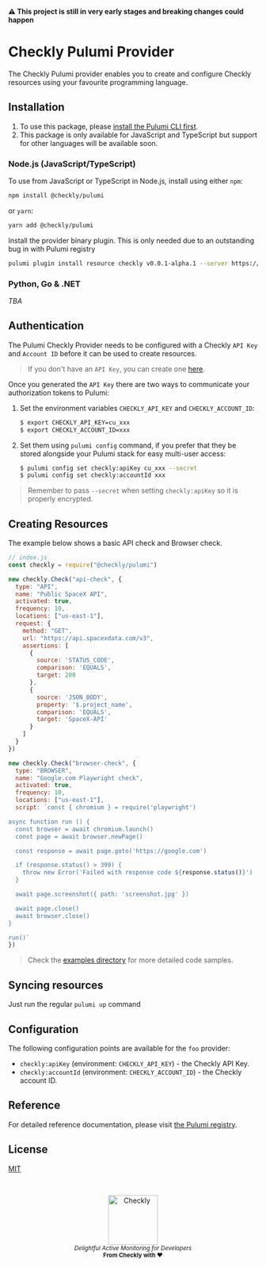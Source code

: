 **⚠️ This project is still in very early stages and breaking changes could happen**

# Checkly Pulumi Provider

The Checkly Pulumi provider enables you to create and configure Checkly resources using your favourite programming language.

## Installation

1. To use this package, please [install the Pulumi CLI first](https://www.pulumi.com/docs/get-started/install/).
2. This package is only available for JavaScript and TypeScript but support for other languages will be available soon.

### Node.js (JavaScript/TypeScript)

To use from JavaScript or TypeScript in Node.js, install using either `npm`:

```bash
npm install @checkly/pulumi
```

or `yarn`:

```bash
yarn add @checkly/pulumi
```

Install the provider binary plugin. This is only needed due to an outstanding bug in with Pulumi registry

```bash
pulumi plugin install resource checkly v0.0.1-alpha.1 --server https://github.com/checkly/pulumi-checkly/releases/download/v0.0.1-alpha.1
```

### Python, Go & .NET

*TBA*

## Authentication

The Pulumi Checkly Provider needs to be configured with a Checkly `API Key` and `Account ID` before it can be used to create resources.

> If you don't have an `API Key`, you can create one [here](https://app.checklyhq.com/settings/user/api-keys).

Once you generated the `API Key` there are two ways to communicate your authorization tokens to Pulumi:

1. Set the environment variables `CHECKLY_API_KEY` and `CHECKLY_ACCOUNT_ID`:
    ```bash
    $ export CHECKLY_API_KEY=cu_xxx
    $ export CHECKLY_ACCOUNT_ID=xxx
    ```

2. Set them using `pulumi config` command, if you prefer that they be stored alongside your Pulumi stack for easy multi-user access:
    ```bash
    $ pulumi config set checkly:apiKey cu_xxx --secret
    $ pulumi config set checkly:accountId xxx
    ```

> Remember to pass `--secret` when setting `checkly:apiKey` so it is properly encrypted.

## Creating Resources

The example below shows a basic API check and Browser check. 

```javascript
// index.js
const checkly = require("@checkly/pulumi")

new checkly.Check("api-check", {
  type: "API",
  name: "Public SpaceX API",
  activated: true,
  frequency: 10,
  locations: ["us-east-1"],
  request: {
    method: "GET",
    url: "https://api.spacexdata.com/v3",
    assertions: [
      {
        source: 'STATUS_CODE',
        comparison: 'EQUALS',
        target: 200
      },
      {
        source: 'JSON_BODY',
        property: '$.project_name',
        comparison: 'EQUALS',
        target: 'SpaceX-API'
      }
    ]
  }
})

new checkly.Check("browser-check", {
  type: "BROWSER",
  name: "Google.com Playwright check",
  activated: true,
  frequency: 10,
  locations: ["us-east-1"],
  script: `const { chromium } = require('playwright')

async function run () {
  const browser = await chromium.launch()
  const page = await browser.newPage()

  const response = await page.goto('https://google.com')

  if (response.status() > 399) {
    throw new Error('Failed with response code ${response.status()}')
  }

  await page.screenshot({ path: 'screenshot.jpg' })

  await page.close()
  await browser.close()
}

run()`
})
```

> Check the [examples directory](https://github.com/checkly/pulumi-checkly/tree/main/examples) for more detailed code samples.

## Syncing resources

Just run the regular `pulumi up` command 


## Configuration

The following configuration points are available for the `foo` provider:

- `checkly:apiKey` (environment: `CHECKLY_API_KEY`) - the Checkly API Key.
- `checkly:accountId` (environment: `CHECKLY_ACCOUNT_ID`) - the Checkly account ID.

## Reference

For detailed reference documentation, please visit [the Pulumi registry](https://www.pulumi.com/registry/packages/checkly/api-docs/).

## License

[MIT](https://github.com/checkly/pulumi-checkly/blob/main/LICENSE)

<br>


<p align="center">
  <a href="https://checklyhq.com?utm_source=github&utm_medium=sponsor-logo-github&utm_campaign=headless-recorder" target="_blank">
  <img width="100px" src="https://www.checklyhq.com/images/text_racoon_logo.svg" alt="Checkly" />
  </a>
  <br />
  <i><sub>Delightful Active Monitoring for Developers</sub></i>
  <br>
  <b><sub>From Checkly with ♥️</sub></b>
<p>
